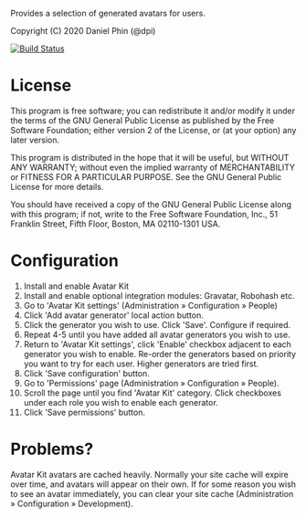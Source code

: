 Provides a selection of generated avatars for users.

Copyright (C) 2020 Daniel Phin (@dpi)

[![Build Status](https://travis-ci.org/dpi/avatars.svg?branch=master)](https://travis-ci.org/dpi/avatars)

# License

This program is free software; you can redistribute it and/or modify
it under the terms of the GNU General Public License as published by
the Free Software Foundation; either version 2 of the License, or
(at your option) any later version.

This program is distributed in the hope that it will be useful,
but WITHOUT ANY WARRANTY; without even the implied warranty of
MERCHANTABILITY or FITNESS FOR A PARTICULAR PURPOSE.  See the
GNU General Public License for more details.

You should have received a copy of the GNU General Public License along
with this program; if not, write to the Free Software Foundation, Inc.,
51 Franklin Street, Fifth Floor, Boston, MA 02110-1301 USA.

# Configuration

 1. Install and enable Avatar Kit
 2. Install and enable optional integration modules: Gravatar, Robohash etc.
 3. Go to 'Avatar Kit settings' (Administration » Configuration » People)
 4. Click 'Add avatar generator' local action button.
 5. Click the generator you wish to use. Click 'Save'. Configure if required.
 6. Repeat 4-5 until you have added all avatar generators you wish to use.
 7. Return to 'Avatar Kit settings', click 'Enable' checkbox adjacent to each
    generator you wish to enable. Re-order the generators based on priority you
    want to try for each user. Higher generators are tried first.
 8. Click 'Save configuration' button.
 9. Go to 'Permissions' page (Administration » Configuration » People).
 10. Scroll the page until you find 'Avatar Kit' category. Click checkboxes
    under each role you wish to enable each generator.
 11. Click 'Save permissions' button.

# Problems?

Avatar Kit avatars are cached heavily. Normally your site cache will expire over
time, and avatars will appear on their own. If for some reason you wish to see
an avatar immediately, you can clear your site cache (Administration » 
Configuration » Development).
